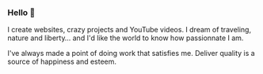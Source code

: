 ### Hello 👋

I create websites, crazy projects and YouTube videos.
I dream of traveling, nature and liberty… and I'd like the world to know how passionnate I am.

I've always made a point of doing work that satisfies me.
Deliver quality is a source of happiness and esteem.
